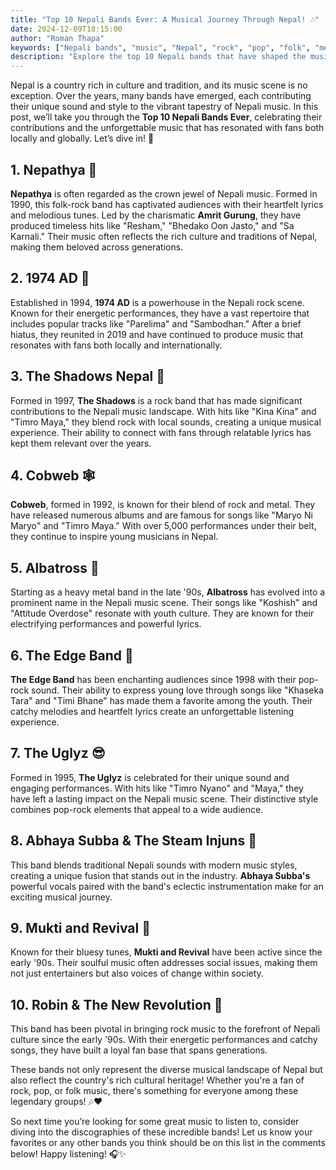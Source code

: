 ```yaml
---
title: "Top 10 Nepali Bands Ever: A Musical Journey Through Nepal! 🎶"
date: 2024-12-09T18:15:00
author: "Roman Thapa"
keywords: ["Nepali bands", "music", "Nepal", "rock", "pop", "folk", "metal"]
description: "Explore the top 10 Nepali bands that have shaped the music scene with their unique styles, from rock to folk to fusion."
---
```


Nepal is a country rich in culture and tradition, and its music scene is no exception. Over the years, many bands have emerged, each contributing their unique sound and style to the vibrant tapestry of Nepali music. In this post, we’ll take you through the **Top 10 Nepali Bands Ever**, celebrating their contributions and the unforgettable music that has resonated with fans both locally and globally. Let’s dive in! 🎉

## 1. Nepathya 🌟

**Nepathya** is often regarded as the crown jewel of Nepali music. Formed in 1990, this folk-rock band has captivated audiences with their heartfelt lyrics and melodious tunes. Led by the charismatic **Amrit Gurung**, they have produced timeless hits like "Resham," "Bhedako Oon Jasto," and "Sa Karnali." Their music often reflects the rich culture and traditions of Nepal, making them beloved across generations.

## 2. 1974 AD 🎸

Established in 1994, **1974 AD** is a powerhouse in the Nepali rock scene. Known for their energetic performances, they have a vast repertoire that includes popular tracks like "Parelima" and "Sambodhan." After a brief hiatus, they reunited in 2019 and have continued to produce music that resonates with fans both locally and internationally.

## 3. The Shadows Nepal 🌌

Formed in 1997, **The Shadows** is a rock band that has made significant contributions to the Nepali music landscape. With hits like "Kina Kina" and "Timro Maya," they blend rock with local sounds, creating a unique musical experience. Their ability to connect with fans through relatable lyrics has kept them relevant over the years.

## 4. Cobweb 🕸️

**Cobweb**, formed in 1992, is known for their blend of rock and metal. They have released numerous albums and are famous for songs like "Maryo Ni Maryo" and "Timro Maya." With over 5,000 performances under their belt, they continue to inspire young musicians in Nepal.

## 5. Albatross 🦅

Starting as a heavy metal band in the late '90s, **Albatross** has evolved into a prominent name in the Nepali music scene. Their songs like "Koshish" and "Attitude Overdose" resonate with youth culture. They are known for their electrifying performances and powerful lyrics.

## 6. The Edge Band 🎤

**The Edge Band** has been enchanting audiences since 1998 with their pop-rock sound. Their ability to express young love through songs like "Khaseka Tara" and "Timi Bhane" has made them a favorite among the youth. Their catchy melodies and heartfelt lyrics create an unforgettable listening experience.

## 7. The Uglyz 😎

Formed in 1995, **The Uglyz** is celebrated for their unique sound and engaging performances. With hits like "Timro Nyano" and "Maya," they have left a lasting impact on the Nepali music scene. Their distinctive style combines pop-rock elements that appeal to a wide audience.

## 8. Abhaya Subba & The Steam Injuns 🎷

This band blends traditional Nepali sounds with modern music styles, creating a unique fusion that stands out in the industry. **Abhaya Subba's** powerful vocals paired with the band's eclectic instrumentation make for an exciting musical journey.

## 9. Mukti and Revival 🌈

Known for their bluesy tunes, **Mukti and Revival** have been active since the early '90s. Their soulful music often addresses social issues, making them not just entertainers but also voices of change within society.

## 10. Robin & The New Revolution 🎺

This band has been pivotal in bringing rock music to the forefront of Nepali culture since the early '90s. With their energetic performances and catchy songs, they have built a loyal fan base that spans generations.

These bands not only represent the diverse musical landscape of Nepal but also reflect the country's rich cultural heritage! Whether you're a fan of rock, pop, or folk music, there's something for everyone among these legendary groups! 🎶❤️

So next time you’re looking for some great music to listen to, consider diving into the discographies of these incredible bands! Let us know your favorites or any other bands you think should be on this list in the comments below! Happy listening! 🎧✨
